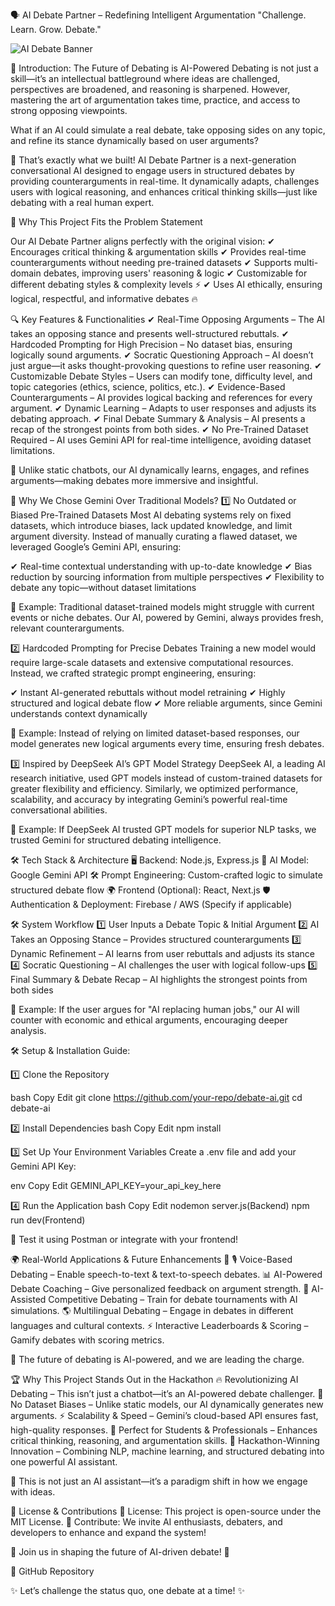 🗣️ AI Debate Partner – Redefining Intelligent Argumentation
"Challenge. Learn. Grow. Debate."

![AI Debate Banner](../Ai-Debate/Frontend/src/assets/banner-1.jpg)

🚀 Introduction: The Future of Debating is AI-Powered
Debating is not just a skill—it’s an intellectual battleground where ideas are challenged, perspectives are broadened, and reasoning is sharpened. However, mastering the art of argumentation takes time, practice, and access to strong opposing viewpoints.

 What if an AI could simulate a real debate, take opposing sides on any topic, and refine its stance dynamically based on user arguments?

🎯 That’s exactly what we built! AI Debate Partner is a next-generation conversational AI designed to engage users in structured debates by providing counterarguments in real-time. It dynamically adapts, challenges users with logical reasoning, and enhances critical thinking skills—just like debating with a real human expert.

🎯 Why This Project Fits the Problem Statement

Our AI Debate Partner aligns perfectly with the original vision:
✔ Encourages critical thinking & argumentation skills 
✔ Provides real-time counterarguments without needing pre-trained datasets 
✔ Supports multi-domain debates, improving users' reasoning & logic 
✔ Customizable for different debating styles & complexity levels ⚡
✔ Uses AI ethically, ensuring logical, respectful, and informative debates 🔥


🔍 Key Features & Functionalities
✔ Real-Time Opposing Arguments – The AI takes an opposing stance and presents well-structured rebuttals.
✔ Hardcoded Prompting for High Precision – No dataset bias, ensuring logically sound arguments.
✔ Socratic Questioning Approach – AI doesn’t just argue—it asks thought-provoking questions to refine user reasoning.
✔ Customizable Debate Styles – Users can modify tone, difficulty level, and topic categories (ethics, science, politics, etc.).
✔ Evidence-Based Counterarguments – AI provides logical backing and references for every argument.
✔ Dynamic Learning – Adapts to user responses and adjusts its debating approach.
✔ Final Debate Summary & Analysis – AI presents a recap of the strongest points from both sides.
✔ No Pre-Trained Dataset Required – AI uses Gemini API for real-time intelligence, avoiding dataset limitations.

🎯 Unlike static chatbots, our AI dynamically learns, engages, and refines arguments—making debates more immersive and insightful.

🔬 Why We Chose Gemini Over Traditional Models?
1️⃣ No Outdated or Biased Pre-Trained Datasets
Most AI debating systems rely on fixed datasets, which introduce biases, lack updated knowledge, and limit argument diversity. Instead of manually curating a flawed dataset, we leveraged Google’s Gemini API, ensuring:

✔ Real-time contextual understanding with up-to-date knowledge
✔ Bias reduction by sourcing information from multiple perspectives
✔ Flexibility to debate any topic—without dataset limitations

📌 Example: Traditional dataset-trained models might struggle with current events or niche debates. Our AI, powered by Gemini, always provides fresh, relevant counterarguments.

2️⃣ Hardcoded Prompting for Precise Debates
Training a new model would require large-scale datasets and extensive computational resources. Instead, we crafted strategic prompt engineering, ensuring:

✔ Instant AI-generated rebuttals without model retraining
✔ Highly structured and logical debate flow
✔ More reliable arguments, since Gemini understands context dynamically

📌 Example: Instead of relying on limited dataset-based responses, our model generates new logical arguments every time, ensuring fresh debates.

3️⃣ Inspired by DeepSeek AI’s GPT Model Strategy
DeepSeek AI, a leading AI research initiative, used GPT models instead of custom-trained datasets for greater flexibility and efficiency. Similarly, we optimized performance, scalability, and accuracy by integrating Gemini’s powerful real-time conversational abilities.

📌 Example: If DeepSeek AI trusted GPT models for superior NLP tasks, we trusted Gemini for structured debating intelligence.

🛠️ Tech Stack & Architecture
🖥 Backend: Node.js, Express.js
🤖 AI Model: Google Gemini API
🛠 Prompt Engineering: Custom-crafted logic to simulate structured debate flow
🌍 Frontend (Optional): React, Next.js
🛡 Authentication & Deployment: Firebase / AWS (Specify if applicable)

🛠 System Workflow
1️⃣ User Inputs a Debate Topic & Initial Argument
2️⃣ AI Takes an Opposing Stance – Provides structured counterarguments
3️⃣ Dynamic Refinement – AI learns from user rebuttals and adjusts its stance
4️⃣ Socratic Questioning – AI challenges the user with logical follow-ups
5️⃣ Final Summary & Debate Recap – AI highlights the strongest points from both sides

📌 Example: If the user argues for "AI replacing human jobs," our AI will counter with economic and ethical arguments, encouraging deeper analysis.

🛠️ Setup & Installation Guide:

1️⃣ Clone the Repository

bash
Copy
Edit
git clone https://github.com/your-repo/debate-ai.git
cd debate-ai

2️⃣ Install Dependencies
bash
Copy
Edit
npm install

3️⃣ Set Up Your Environment Variables
Create a .env file and add your Gemini API Key:

env
Copy
Edit
GEMINI_API_KEY=your_api_key_here

4️⃣ Run the Application
bash
Copy
Edit
nodemon server.js(Backend)
npm run dev(Frontend)

📌 Test it using Postman or integrate with your frontend!

🌍 Real-World Applications & Future Enhancements
🚀 🎙️ Voice-Based Debating – Enable speech-to-text & text-to-speech debates.
📊 AI-Powered Debate Coaching – Give personalized feedback on argument strength.
🧠 AI-Assisted Competitive Debating – Train for debate tournaments with AI simulations.
🌎 Multilingual Debating – Engage in debates in different languages and cultural contexts.
⚡ Interactive Leaderboards & Scoring – Gamify debates with scoring metrics.

🎯 The future of debating is AI-powered, and we are leading the charge.

🏆 Why This Project Stands Out in the Hackathon
🔥 Revolutionizing AI Debating – This isn’t just a chatbot—it’s an AI-powered debate challenger.
🔬 No Dataset Biases – Unlike static models, our AI dynamically generates new arguments.
⚡ Scalability & Speed – Gemini’s cloud-based API ensures fast, high-quality responses.
🎯 Perfect for Students & Professionals – Enhances critical thinking, reasoning, and argumentation skills.
🚀 Hackathon-Winning Innovation – Combining NLP, machine learning, and structured debating into one powerful AI assistant.

📌 This is not just an AI assistant—it’s a paradigm shift in how we engage with ideas.

📜 License & Contributions
📜 License: This project is open-source under the MIT License.
🤝 Contribute: We invite AI enthusiasts, debaters, and developers to enhance and expand the system!

📢 Join us in shaping the future of AI-driven debate! 🚀

🔗 GitHub Repository

✨ Let’s challenge the status quo, one debate at a time! ✨

